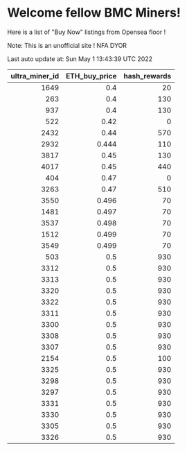# Welcome fellow BMC Miners!
Here is a list of "Buy Now" listings from Opensea floor !

Note: This is an unofficial site ! NFA DYOR


Last auto update at: Sun May  1 13:43:39 UTC 2022


|   ultra_miner_id |   ETH_buy_price |   hash_rewards |
|-----------------:|----------------:|---------------:|
|             1649 |           0.4   |             20 |
|              263 |           0.4   |            130 |
|              937 |           0.4   |            130 |
|              522 |           0.42  |              0 |
|             2432 |           0.44  |            570 |
|             2932 |           0.444 |            110 |
|             3817 |           0.45  |            130 |
|             4017 |           0.45  |            440 |
|              404 |           0.47  |              0 |
|             3263 |           0.47  |            510 |
|             3550 |           0.496 |             70 |
|             1481 |           0.497 |             70 |
|             3537 |           0.498 |             70 |
|             1512 |           0.499 |             70 |
|             3549 |           0.499 |             70 |
|              503 |           0.5   |            930 |
|             3312 |           0.5   |            930 |
|             3313 |           0.5   |            930 |
|             3320 |           0.5   |            930 |
|             3322 |           0.5   |            930 |
|             3311 |           0.5   |            930 |
|             3300 |           0.5   |            930 |
|             3308 |           0.5   |            930 |
|             3307 |           0.5   |            930 |
|             2154 |           0.5   |            100 |
|             3325 |           0.5   |            930 |
|             3298 |           0.5   |            930 |
|             3297 |           0.5   |            930 |
|             3331 |           0.5   |            930 |
|             3330 |           0.5   |            930 |
|             3305 |           0.5   |            930 |
|             3326 |           0.5   |            930 |